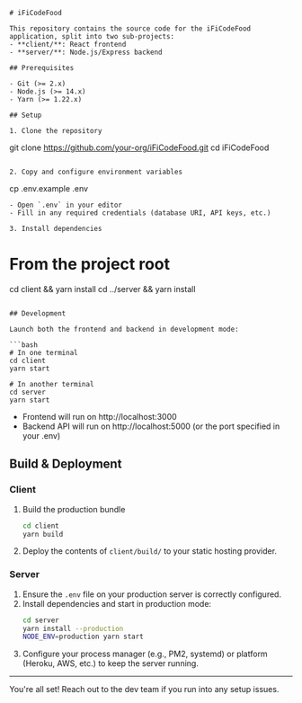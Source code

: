 ```
# iFiCodeFood

This repository contains the source code for the iFiCodeFood application, split into two sub-projects:
- **client/**: React frontend
- **server/**: Node.js/Express backend

## Prerequisites

- Git (>= 2.x)
- Node.js (>= 14.x)
- Yarn (>= 1.22.x)

## Setup

1. Clone the repository  
   ```
   git clone https://github.com/your-org/iFiCodeFood.git
   cd iFiCodeFood
   ```

2. Copy and configure environment variables  
   ```
   cp .env.example .env
   ```
   - Open `.env` in your editor  
   - Fill in any required credentials (database URI, API keys, etc.)

3. Install dependencies  
   ```
   # From the project root
   cd client && yarn install
   cd ../server && yarn install
   ```

## Development

Launch both the frontend and backend in development mode:

```bash
# In one terminal
cd client
yarn start

# In another terminal
cd server
yarn start
```

- Frontend will run on http://localhost:3000  
- Backend API will run on http://localhost:5000 (or the port specified in your .env)

## Build & Deployment

### Client

1. Build the production bundle  
   ```bash
   cd client
   yarn build
   ```
2. Deploy the contents of `client/build/` to your static hosting provider.

### Server

1. Ensure the `.env` file on your production server is correctly configured.
2. Install dependencies and start in production mode:  
   ```bash
   cd server
   yarn install --production
   NODE_ENV=production yarn start
   ```
3. Configure your process manager (e.g., PM2, systemd) or platform (Heroku, AWS, etc.) to keep the server running.

---

You're all set! Reach out to the dev team if you run into any setup issues.
